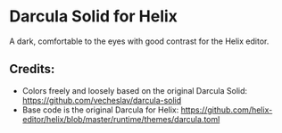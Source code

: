 # Darcula Solid for Helix
A dark, comfortable to the eyes with good contrast for the Helix editor.

## Credits: 
- Colors freely and loosely based on the original Darcula Solid: https://github.com/vecheslav/darcula-solid
- Base code is the original Darcula for Helix: https://github.com/helix-editor/helix/blob/master/runtime/themes/darcula.toml
